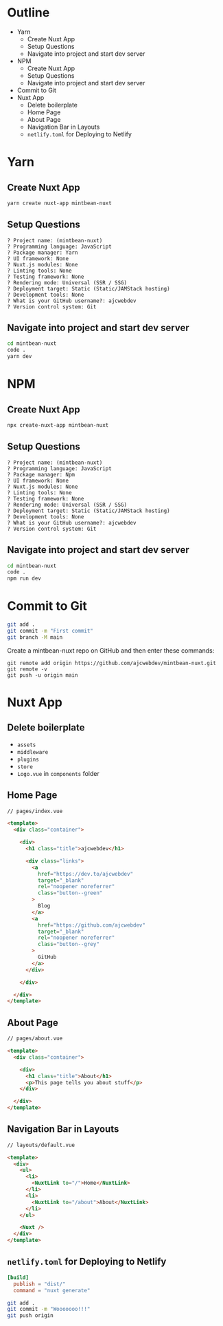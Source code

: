 # Outline

* Yarn
  * Create Nuxt App
  * Setup Questions
  * Navigate into project and start dev server
* NPM
  * Create Nuxt App
  * Setup Questions
  * Navigate into project and start dev server
* Commit to Git
* Nuxt App
  * Delete boilerplate
  * Home Page
  * About Page
  * Navigation Bar in Layouts
  * `netlify.toml` for Deploying to Netlify

# Yarn

## Create Nuxt App

```bash
yarn create nuxt-app mintbean-nuxt
```

## Setup Questions

```
? Project name: (mintbean-nuxt)
? Programming language: JavaScript
? Package manager: Yarn
? UI framework: None
? Nuxt.js modules: None
? Linting tools: None
? Testing framework: None
? Rendering mode: Universal (SSR / SSG)
? Deployment target: Static (Static/JAMStack hosting)
? Development tools: None
? What is your GitHub username?: ajcwebdev
? Version control system: Git
```

## Navigate into project and start dev server

```bash
cd mintbean-nuxt
code .
yarn dev
```

# NPM

## Create Nuxt App

```bash
npx create-nuxt-app mintbean-nuxt
```

## Setup Questions

```
? Project name: (mintbean-nuxt)
? Programming language: JavaScript
? Package manager: Npm
? UI framework: None
? Nuxt.js modules: None
? Linting tools: None
? Testing framework: None
? Rendering mode: Universal (SSR / SSG)
? Deployment target: Static (Static/JAMStack hosting)
? Development tools: None
? What is your GitHub username?: ajcwebdev
? Version control system: Git
```

## Navigate into project and start dev server

```bash
cd mintbean-nuxt
code .
npm run dev
```

# Commit to Git

```bash
git add .
git commit -m "First commit"
git branch -M main
```

Create a mintbean-nuxt repo on GitHub and then enter these commands:

```
git remote add origin https://github.com/ajcwebdev/mintbean-nuxt.git
git remote -v
git push -u origin main
```

# Nuxt App

## Delete boilerplate
* `assets`
* `middleware`
* `plugins`
* `store`
* `Logo.vue` in `components` folder

## Home Page

```html
// pages/index.vue

<template>
  <div class="container">

    <div>
      <h1 class="title">ajcwebdev</h1>

      <div class="links">
        <a
          href="https://dev.to/ajcwebdev"
          target="_blank"
          rel="noopener noreferrer"
          class="button--green"
        >
          Blog
        </a>
        <a
          href="https://github.com/ajcwebdev"
          target="_blank"
          rel="noopener noreferrer"
          class="button--grey"
        >
          GitHub
        </a>
      </div>

    </div>

  </div>
</template>
```

## About Page

```html
// pages/about.vue

<template>
  <div class="container">

    <div>
      <h1 class="title">About</h1>
      <p>This page tells you about stuff</p>
    </div>

  </div>
</template>
```

## Navigation Bar in Layouts

```html
// layouts/default.vue

<template>
  <div>
    <ul>
      <li>
        <NuxtLink to="/">Home</NuxtLink>
      </li>
      <li>
        <NuxtLink to="/about">About</NuxtLink>
      </li>
    </ul>

    <Nuxt />
  </div>
</template>
```

## `netlify.toml` for Deploying to Netlify

```toml
[build]
  publish = "dist/"
  command = "nuxt generate"
```

```bash
git add .
git commit -m "Wooooooo!!!"
git push origin
```
